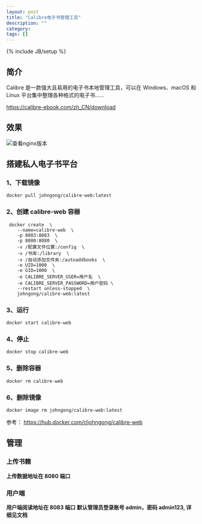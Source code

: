 ```yaml
---
layout: post
title: "Calibre电子书管理工具"
description: ""
category:
tags: []
---
```


{% include JB/setup %}

## 简介

Calibre 是一款强大且易用的电子书本地管理工具，可以在 Windows、macOS 和 Linux 平台集中整理各种格式的电子书……

https://calibre-ebook.com/zh_CN/download

## 效果

![查看nginx版本](https://19ba.oss-cn-hangzhou.aliyuncs.com/open/20220923/19f370560068822.png)

## 搭建私人电子书平台

### 1、下载镜像

```
docker pull johngong/calibre-web:latest
```

### 2、创建 calibre-web 容器

```
 docker create  \
    --name=calibre-web  \
    -p 8083:8083  \
    -p 8080:8080  \
    -v /配置文件位置:/config  \
    -v /书库:/library  \
    -v /自动添加文件夹:/autoaddbooks  \
    -e UID=1000  \
    -e GID=1000  \
    -e CALIBRE_SERVER_USER=用户名  \
    -e CALIBRE_SERVER_PASSWORD=用户密码 \
    --restart unless-stopped  \
    johngong/calibre-web:latest

```

### 3、运行

```
docker start calibre-web
```

### 4、停止

```
docker stop calibre-web
```

### 5、删除容器

```
docker rm calibre-web
```

### 6、删除镜像

```shell
docker image rm johngong/calibre-web:latest
```

参考： https://hub.docker.com/r/johngong/calibre-web

## 管理

### 上传书籍

**上传数据地址在 8080 端口**

### 用户端

**用户端阅读地址在 8083 端口**
**默认管理员登录账号 admin，密码 admin123, 详细见文档**
